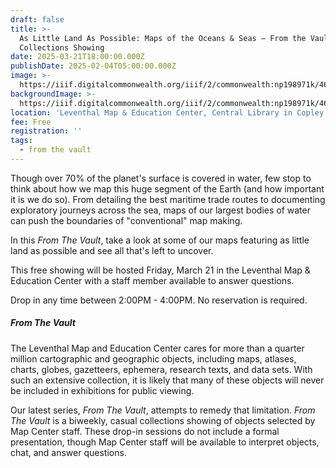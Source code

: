 ```yaml
---
draft: false
title: >-
  As Little Land As Possible: Maps of the Oceans & Seas — From the Vault
  Collections Showing
date: 2025-03-21T18:00:00.000Z
publishDate: 2025-02-04T05:00:00.000Z
image: >-
  https://iiif.digitalcommonwealth.org/iiif/2/commonwealth:np198971k/465,521,6659,5819/full/0/default.jpg
backgroundImage: >-
  https://iiif.digitalcommonwealth.org/iiif/2/commonwealth:np198971k/465,521,6659,5819/full/0/default.jpg
location: 'Leventhal Map & Education Center, Central Library in Copley Square'
fee: Free
registration: ''
tags:
  - from the vault
---
```


Though over 70% of the planet's surface is covered in water, few stop to think about how we map this huge segment of the Earth (and how important it is we do so). From detailing the best maritime trade routes to documenting exploratory journeys across the sea, maps of our largest bodies of water can push the boundaries of "conventional" map making.

In this *From The Vault*, take a look at some of our maps featuring as little land as possible and see all that's left to uncover.

This free showing will be hosted Friday, March 21 in the Leventhal Map & Education Center with a staff member available to answer questions.

Drop in any time between 2:00PM - 4:00PM. No reservation is required.

##### ***From The Vault***

The Leventhal Map and Education Center cares for more than a quarter million cartographic and geographic objects, including maps, atlases, charts, globes, gazetteers, ephemera, research texts, and data sets. With such an extensive collection, it is likely that many of these objects will never be included in exhibitions for public viewing.

Our latest series, *From The Vault*, attempts to remedy that limitation. *From The Vault* is a biweekly, casual collections showing of objects selected by Map Center staff. These drop-in sessions do not include a formal presentation, though Map Center staff will be available to interpret objects, chat, and answer questions.
